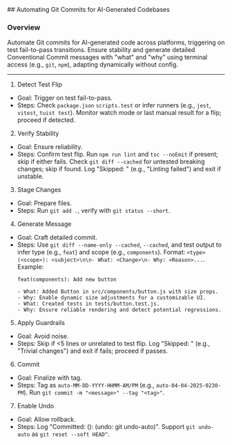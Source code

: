 <GenerateCommit>
## Automating Git Commits for AI-Generated Codebases

### Overview
Automate Git commits for AI-generated code across platforms, triggering on test fail-to-pass transitions. Ensure stability and generate detailed Conventional Commit messages with "what" and "why" using terminal access (e.g., `git`, `npm`), adapting dynamically without config.

---

1. Detect Test Flip
- Goal: Trigger on test fail-to-pass.
- Steps: Check `package.json` `scripts.test` or infer runners (e.g., `jest`, `vitest`, `tuist test`). Monitor watch mode or last manual result for a flip; proceed if detected.
2. Verify Stability
- Goal: Ensure reliability.
- Steps: Confirm test flip. Run `npm run lint` and `tsc --noEmit` if present; skip if either fails. Check `git diff --cached` for untested breaking changes; skip if found. Log "Skipped: <reason>" (e.g., "Linting failed") and exit if unstable.
3. Stage Changes
- Goal: Prepare files.
- Steps: Run `git add .`, verify with `git status --short`.
4. Generate Message
- Goal: Craft detailed commit.
- Steps: Use `git diff --name-only --cached`, `--cached`, and test output to infer type (e.g., `feat`) and scope (e.g., `components`). Format: `<type>(<scope>): <subject>\n\n- What: <Change>\n- Why: <Reason>...`. Example:
  ```
  feat(components): Add new button

  - What: Added Button in src/components/button.js with size props.
  - Why: Enable dynamic size adjustments for a customizable UI.
  - What: Created tests in tests/button.test.js.
  - Why: Ensure reliable rendering and detect potential regressions.
  ```
5. Apply Guardrails
- Goal: Avoid noise.
- Steps: Skip if <5 lines or unrelated to test flip. Log "Skipped: <reason>" (e.g., "Trivial changes") and exit if fails; proceed if passes.
6. Commit
- Goal: Finalize with tag.
- Steps: Tag as `auto-MM-DD-YYYY-HHMM-AM/PM` (e.g., `auto-04-04-2025-0230-PM`). Run `git commit -m "<message>" --tag "<tag>"`.
7. Enable Undo
- Goal: Allow rollback.
- Steps: Log "Committed: <type>(<scope>): <subject> (undo: git undo-auto)". Support `git undo-auto` as `git reset --soft HEAD^`.
</GenerateCommit>